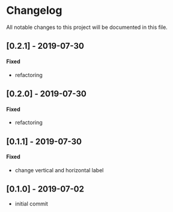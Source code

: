 # Changelog
All notable changes to this project will be documented in this file.

## [0.2.1] - 2019-07-30

#### Fixed

- refactoring

## [0.2.0] - 2019-07-30

#### Fixed

- refactoring

## [0.1.1] - 2019-07-30

#### Fixed

- change vertical and horizontal label

## [0.1.0] - 2019-07-02

- initial commit
